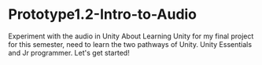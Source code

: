 # Prototype1.2-Intro-to-Audio
Experiment with the audio in Unity
About Learning Unity for my final project for this semester, need to learn the two pathways of Unity. Unity Essentials and Jr programmer. Let's get started!
